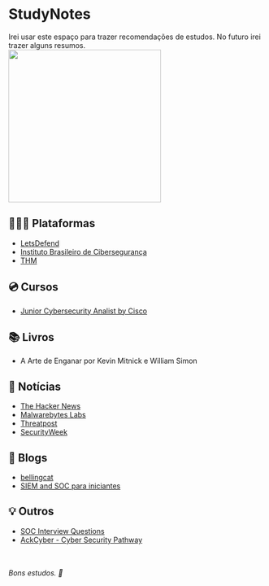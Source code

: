 # StudyNotes
Irei usar este espaço para trazer recomendações de estudos.
No futuro irei trazer alguns resumos.
<br><img src="https://media4.giphy.com/media/v1.Y2lkPTc5MGI3NjExdm16a25xOXRxY2E0YXAwb213NmIwcnZnMGZmM3dseGZoaHZxOG9jOCZlcD12MV9naWZzX3NlYXJjaCZjdD1n/ULUQvQ0LeGKZvvxk7Y/giphy.gif" width="300px" /><br>
## 👩🏽‍💻 Plataformas
- <a href="https://letsdefend.io/">LetsDefend</a><br>
- <a href="https://ibsec.com.br/">Instituto Brasileiro de Cibersegurança</a><br>
- [THM](https://tryhackme.com)

## 💿 Cursos
- <a href="https://skillsforall.com/career-path/cybersecurity?courseLang=en-US
">Junior Cybersecurity Analist by Cisco</a>

## 📚 Livros
- A Arte de Enganar por Kevin Mitnick e William Simon

## 📰 Notícias
- <a href="https://thehackernews.com/">The Hacker News</a><br>
- <a href="https://www.malwarebytes.com/blog">Malwarebytes Labs</a><br>
- <a href="https://threatpost.com/">Threatpost</a><br>
- [SecurityWeek](https://www.securityweek.com)

## 📝 Blogs
- <a href="https://www.bellingcat.com/">bellingcat</a><br>
- <a href="https://medium.com/@mrlrocha/siem-e-soc-para-iniciantes-a36c9ad40b46/">SIEM and SOC para iniciantes</a>

## 💡 Outros
- <a href="https://github.com/LetsDefend/SOC-Interview-Questions/blob/main/README.md">SOC Interview Questions</a><br>
- <a href="https://ackcyber.com/">AckCyber - Cyber Security Pathway</a><br>
<br><br>


<i>Bons estudos. 🌿</i>

